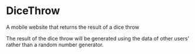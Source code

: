 # DiceThrow
A mobile website that returns the result of a dice throw

The result of the dice throw will be generated using the data of other users' 
rather than a random number generator.

